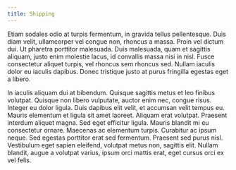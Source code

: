 ```yaml
---
title: Shipping
---
```


Etiam sodales odio at turpis fermentum, in gravida tellus pellentesque. Duis diam velit, ullamcorper vel congue
non, rhoncus a massa. Proin vel dictum dui. Ut pharetra porttitor malesuada. Duis malesuada, quam et sagittis
aliquam, justo enim molestie lacus, id convallis massa nisi in nisl. Fusce consectetur aliquet turpis, vel rhoncus
sem rhoncus sed. Nullam iaculis dolor eu iaculis dapibus. Donec tristique justo at purus fringilla egestas eget a
libero.

In iaculis aliquam dui at bibendum. Quisque sagittis metus et leo finibus volutpat. Quisque non libero vulputate,
auctor enim nec, congue risus. Integer eu dolor ligula. Duis dapibus elit velit, et accumsan velit tempus eu.
Mauris elementum et ligula sit amet laoreet. Aliquam erat volutpat. Praesent interdum aliquet magna. Sed eget
efficitur ligula. Mauris blandit mi eu consectetur ornare. Maecenas ac elementum turpis. Curabitur ac ipsum neque.
Sed egestas porttitor erat sed fermentum. Praesent sed purus nisl. Vestibulum eget sapien eleifend, volutpat metus
non, sagittis elit. Nullam blandit, augue a volutpat varius, ipsum orci mattis erat, eget cursus orci ex vel
felis.
